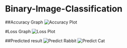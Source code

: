 ﻿# Binary-Image-Classification

##Accuracy Graph
![Accuracy Plot](https://github.com/Ruzanaaris/Binary-Image-Classification/assets/95346773/9a7e20fe-71be-4477-85f6-9279486d99b6)

#Loss Graph
![Loss Plot](https://github.com/Ruzanaaris/Binary-Image-Classification/assets/95346773/b39d7554-c3f7-410e-800b-67ac781b6f71)


##Predicted result 
![Predict Rabbit](https://github.com/Ruzanaaris/Binary-Image-Classification/assets/95346773/5dfd5b17-146c-4e6e-a363-a6bee50b22f1)
![Predict Cat](https://github.com/Ruzanaaris/Binary-Image-Classification/assets/95346773/3a6b4379-b00a-4f9f-8934-2926b347bbf4)

